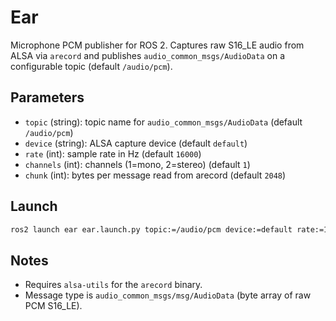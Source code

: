 # Ear

Microphone PCM publisher for ROS 2. Captures raw S16_LE audio from ALSA via `arecord` and publishes `audio_common_msgs/AudioData` on a configurable topic (default `/audio/pcm`).

## Parameters
- `topic` (string): topic name for `audio_common_msgs/AudioData` (default `/audio/pcm`)
- `device` (string): ALSA capture device (default `default`)
- `rate` (int): sample rate in Hz (default `16000`)
- `channels` (int): channels (1=mono, 2=stereo) (default `1`)
- `chunk` (int): bytes per message read from arecord (default `2048`)

## Launch
```bash
ros2 launch ear ear.launch.py topic:=/audio/pcm device:=default rate:=16000 channels:=1 chunk:=2048
```

## Notes
- Requires `alsa-utils` for the `arecord` binary.
- Message type is `audio_common_msgs/msg/AudioData` (byte array of raw PCM S16_LE).
